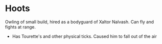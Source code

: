 # Hoots

Owling of small build, hired as a bodyguard of Xaltor Nalvash.  Can fly and fights at range.

- Has Tourette's and other physical ticks.  Caused him to fall out of the air

